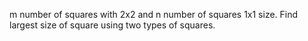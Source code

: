 m number of squares with 2x2 and n number of squares 1x1 size. Find largest size of square using
two types of squares.
